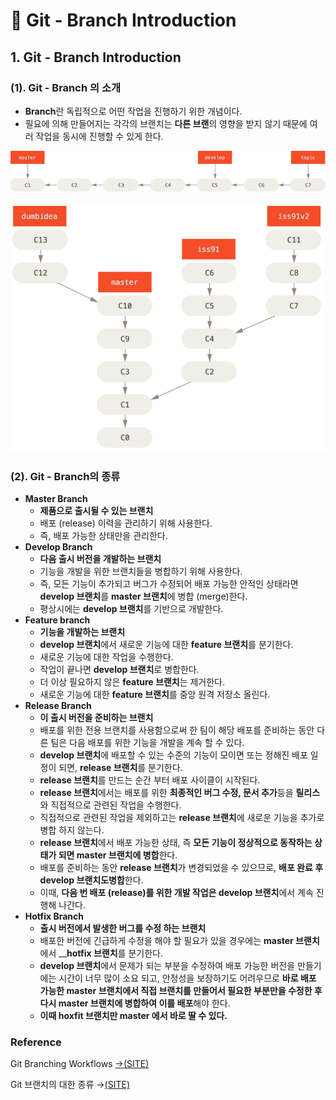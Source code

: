 # 📄 Git - Branch Introduction

## 1. Git - Branch Introduction

### \(1\).  Git - Branch  의 소개

* **Branch**란 독립적으로 어떤 작업을 진행하기 위한 개념이다.
* 필요에 의해 만들어지는 각각의 브랜치는 **다른 브랜**의 영향을 받지 않기 때문에 여러 작업을 동시에 진행할 수 있게 한다.

![Branch&#xAC00; &#xC5C6;&#xB2E4;&#xBA74; &#xC791;&#xC5C5; &#xBAA8;&#xB450; &#xB2E4; &#xB9C8;&#xCE5C; &#xD6C4;&#xC5D0; &#xB2E4;&#xB978; &#xC791;&#xC5C5;&#xC790;&#xC5D0;&#xAC8C; &#xB118;&#xACA8;&#xC918;&#xC57C; &#xD55C;&#xB2E4;.](../.gitbook/assets/lr-branches-1.png)

![Branch &#xB97C; &#xD65C;&#xC6A9;&#xD55C;&#xB2E4;&#xBA74; &#xD558;&#xB098;&#xC758; &#xC791;&#xC5C5;&#xC744; &#xC5EC;&#xB7EC; &#xC2DC;&#xC810;&#xC5D0;&#xC11C; &#xB2E4;&#xC591;&#xD558;&#xAC8C; &#xD560; &#xC218; &#xC788;&#xB2E4;.](../.gitbook/assets/topic-branches-1.png)

### \(2\). Git - Branch의 종류 

* **Master Branch** 
  * **제품으로 출시될 수 있는 브랜치**
  * 배포 \(release\) 이력을 관리하기 위해 사용한다. 
  * 즉, 배포 가능한 상태만을 관리한다.
* **Develop Branch**
  * **다음 출시 버전을 개발하는 브랜치**
  * 기능을 개발을 위한 브랜치들을 병합하기 위해 사용한다.
  * 즉, 모든 기능이 추가되고 버그가 수정되어 배포 가능한 안적인 상태라면  **develop 브랜치**를 **master 브랜치**에 병합 \(merge\)한다.
  * 평상시에는 **develop 브랜치**를 기반으로 개발한다.
* **Feature branch**
  * **기능을 개발하는 브랜치**
  * **develop 브랜치**에서 새로운 기능에 대한 **feature 브랜치**를 분기한다.
  * 새로운 기능에 대한 작업을 수행한다. 
  * 작업이 끝나면 **develop 브랜치**로 병합한다.
  * 더 이상 필요하지 않은 **feature 브랜치**는 제거한다.
  * 새로운 기능에 대한 **feature 브랜치**를 중앙 원격 저장소 올린다.
* **Release Branch**
  * **이 출시 버전을 준비하는 브랜치**
  * 배포를 위한 전용 브랜치를 사용함으로써 한 팀이 해당 배포를 준비하는 동안 다른 팀은 다음 배포를 위한 기능을 개발을 계속 할 수 있다.
  * **develop 브랜치**에 배포할 수 있는 수준의 기능이 모이면 또는 정해진 배포 일정이 되면, **release 브랜치**를 분기한다.
  * **release 브랜치**를 만드는 순간 부터 배포 사이클이 시작된다.
  * **release 브랜치**에서는 배포를 위한 **최종적인 버그 수정, 문서 추가**등을 **릴리스**와 직접적으로 관련된 작업을 수행한다.
  * 직접적으로 관련된 작업을 제외하고는 **release 브랜치**에 새로운 기능을 추가로 병합 하지 않는다.
  * **release 브랜치**에서 배포 가능한 상태, 즉 **모든 기능이 정상적으로 동작하는 상태가 되면 master 브랜치에 병합**한다.
  * 배포를 준비하는 동안 **release 브랜치**가 변경되었을 수 있으므로, **배포 완료 후  develop 브랜치도병합**한다.
  * 이때, **다음 번 배포 \(release\)를 위한 개발 작업은 develop 브랜치**에서 계속 진행해 나간다.
* **Hotfix Branch**
  * **출시 버전에서 발생한 버그를 수정 하는 브랜치**
  * 배포한 버전에 긴급하게 수정을 해야 할 필요가 있을 경우에는 **master 브랜치**에서 __**hotfix 브랜치**를 분기한다. 
  * **develop 브랜치**에서 문제가 되는 부분을 수정하여 배포 가능한 버전을 만들기에는 시간이 너무 많이 소요 되고, 안정성을 보장하기도 어려우므로 **바로 배포 가능한 master 브랜치에서 직접 브랜치를 만들어서 필요한 부분만을 수정한 후 다시  master 브랜치에 병합하여 이를 배포**해야 한다.
  * **이때 hoxfit 브랜치만 master 에서 바로 딸 수 있다.**

### Reference <a id="reference"></a>

Git Branching Workflows [→\(SITE\)](https://git-scm.com/book/en/v2/Git-Branching-Branching-Workflows)

Git 브랜치의 대한 종류 →[\(SITE\)](https://mylko72.gitbooks.io/git/content/branch/branch_type.html)

## 

##  

